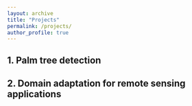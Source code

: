 ```yaml
---
layout: archive
title: "Projects"
permalink: /projects/
author_profile: true
---
```


## 1. Palm tree detection




## 2. Domain adaptation for remote sensing applications



